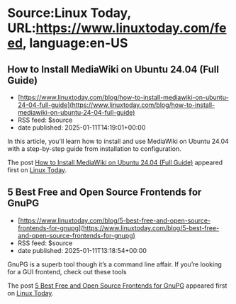 # Source:Linux Today, URL:https://www.linuxtoday.com/feed, language:en-US

## How to Install MediaWiki on Ubuntu 24.04 (Full Guide)
 - [https://www.linuxtoday.com/blog/how-to-install-mediawiki-on-ubuntu-24-04-full-guide](https://www.linuxtoday.com/blog/how-to-install-mediawiki-on-ubuntu-24-04-full-guide)
 - RSS feed: $source
 - date published: 2025-01-11T14:19:01+00:00

<p>In this article, you'll learn how to install and use MediaWiki on Ubuntu 24.04 with a step-by-step guide from installation to configuration.</p>
<p>The post <a href="https://www.linuxtoday.com/blog/how-to-install-mediawiki-on-ubuntu-24-04-full-guide/">How to Install MediaWiki on Ubuntu 24.04 (Full Guide)</a> appeared first on <a href="https://www.linuxtoday.com">Linux Today</a>.</p>

## 5 Best Free and Open Source Frontends for GnuPG
 - [https://www.linuxtoday.com/blog/5-best-free-and-open-source-frontends-for-gnupg](https://www.linuxtoday.com/blog/5-best-free-and-open-source-frontends-for-gnupg)
 - RSS feed: $source
 - date published: 2025-01-11T13:18:54+00:00

<p>GnuPG is a superb tool though it’s a command line affair. If you’re looking for a GUI frontend, check out these tools</p>
<p>The post <a href="https://www.linuxtoday.com/blog/5-best-free-and-open-source-frontends-for-gnupg/">5 Best Free and Open Source Frontends for GnuPG</a> appeared first on <a href="https://www.linuxtoday.com">Linux Today</a>.</p>


